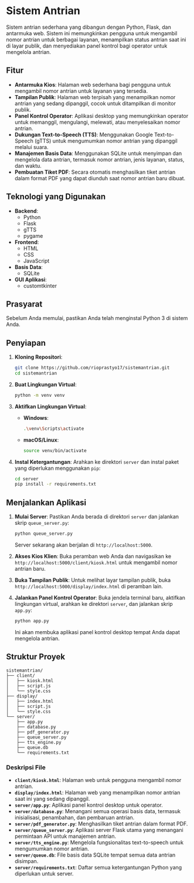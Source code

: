 # Sistem Antrian

Sistem antrian sederhana yang dibangun dengan Python, Flask, dan antarmuka web. Sistem ini memungkinkan pengguna untuk mengambil nomor antrian untuk berbagai layanan, menampilkan status antrian saat ini di layar publik, dan menyediakan panel kontrol bagi operator untuk mengelola antrian.

## Fitur

  * **Antarmuka Kios**: Halaman web sederhana bagi pengguna untuk mengambil nomor antrian untuk layanan yang tersedia.
  * **Tampilan Publik**: Halaman web terpisah yang menampilkan nomor antrian yang sedang dipanggil, cocok untuk ditampilkan di monitor publik.
  * **Panel Kontrol Operator**: Aplikasi desktop yang memungkinkan operator untuk memanggil, mengulangi, melewati, atau menyelesaikan nomor antrian.
  * **Dukungan Text-to-Speech (TTS)**: Menggunakan Google Text-to-Speech (gTTS) untuk mengumumkan nomor antrian yang dipanggil melalui suara.
  * **Manajemen Basis Data**: Menggunakan SQLite untuk menyimpan dan mengelola data antrian, termasuk nomor antrian, jenis layanan, status, dan waktu.
  * **Pembuatan Tiket PDF**: Secara otomatis menghasilkan tiket antrian dalam format PDF yang dapat diunduh saat nomor antrian baru dibuat.

## Teknologi yang Digunakan

  * **Backend**:
      * Python
      * Flask
      * gTTS
      * pygame
  * **Frontend**:
      * HTML
      * CSS
      * JavaScript
  * **Basis Data**:
      * SQLite
  * **GUI Aplikasi**:
      * customtkinter

## Prasyarat

Sebelum Anda memulai, pastikan Anda telah menginstal Python 3 di sistem Anda.

## Penyiapan

1.  **Kloning Repositori**:

    ```bash
    git clone https://github.com/rioprastyo17/sistemantrian.git
    cd sistemantrian
    ```

2.  **Buat Lingkungan Virtual**:

    ```bash
    python -m venv venv
    ```

3.  **Aktifkan Lingkungan Virtual**:

      * **Windows**:
        ```bash
        .\venv\Scripts\activate
        ```
      * **macOS/Linux**:
        ```bash
        source venv/bin/activate
        ```

4.  **Instal Ketergantungan**:
    Arahkan ke direktori `server` dan instal paket yang diperlukan menggunakan `pip`:

    ```bash
    cd server
    pip install -r requirements.txt
    ```

## Menjalankan Aplikasi

1.  **Mulai Server**:
    Pastikan Anda berada di direktori `server` dan jalankan skrip `queue_server.py`:

    ```bash
    python queue_server.py
    ```

    Server sekarang akan berjalan di `http://localhost:5000`.

2.  **Akses Kios Klien**:
    Buka peramban web Anda dan navigasikan ke `http://localhost:5000/client/kiosk.html` untuk mengambil nomor antrian baru.

3.  **Buka Tampilan Publik**:
    Untuk melihat layar tampilan publik, buka `http://localhost:5000/display/index.html` di peramban lain.

4.  **Jalankan Panel Kontrol Operator**:
    Buka jendela terminal baru, aktifkan lingkungan virtual, arahkan ke direktori `server`, dan jalankan skrip `app.py`:

    ```bash
    python app.py
    ```

    Ini akan membuka aplikasi panel kontrol desktop tempat Anda dapat mengelola antrian.

## Struktur Proyek

```
sistemantrian/
├── client/
│   ├── kiosk.html
│   ├── script.js
│   └── style.css
├── display/
│   ├── index.html
│   ├── script.js
│   └── style.css
└── server/
    ├── app.py
    ├── database.py
    ├── pdf_generator.py
    ├── queue_server.py
    ├── tts_engine.py
    ├── queue.db
    └── requirements.txt
```

### Deskripsi File

  * **`client/kiosk.html`**: Halaman web untuk pengguna mengambil nomor antrian.
  * **`display/index.html`**: Halaman web yang menampilkan nomor antrian saat ini yang sedang dipanggil.
  * **`server/app.py`**: Aplikasi panel kontrol desktop untuk operator.
  * **`server/database.py`**: Menangani semua operasi basis data, termasuk inisialisasi, penambahan, dan pembaruan antrian.
  * **`server/pdf_generator.py`**: Menghasilkan tiket antrian dalam format PDF.
  * **`server/queue_server.py`**: Aplikasi server Flask utama yang menangani permintaan API untuk manajemen antrian.
  * **`server/tts_engine.py`**: Mengelola fungsionalitas text-to-speech untuk mengumumkan nomor antrian.
  * **`server/queue.db`**: File basis data SQLite tempat semua data antrian disimpan.
  * **`server/requirements.txt`**: Daftar semua ketergantungan Python yang diperlukan untuk server.

